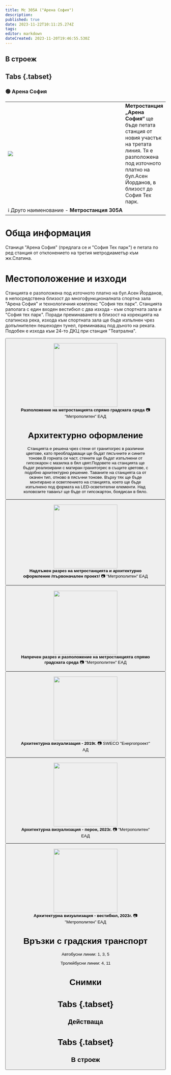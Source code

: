 ```yaml
---
title: Мс 305А ("Арена София")
description: 
published: true
date: 2023-11-22T10:11:25.274Z
tags: 
editor: markdown
dateCreated: 2023-11-20T19:46:55.530Z
---
```


## В строеж
## Tabs {.tabset}
### 🟢 Арена София
<table style="width:100%">
  <tr>
    <td style="width:400px"><img src="https://drive.google.com/uc?id=1grhSU0GAreHjXGGo7DHz3z-KaRWs42rq"></td>
    <td><b>Метростанция „Арена София“</b> ще бъде петата станция от новия участък на третата линия. Тя е разположена под източното платно на бул.Асен Йорданов, в близост до София Тех парк.
      <br></td>
  </tr>
  <td colspan=2 >ℹ️ Друго наименование - <b>Метростанция 305А</b></td>
</table>


# Обща информация

Станиця "Арена София" (предлага се и "София Тех парк") е петата по ред станция от отклонението на третия метродиаметър към жк.Слатина.

# Местоположение и изходи

Станцията е разположена под източното платно на бул.Асен Йорданов, в непосредствена близост до многофункционалната спортна зала "Арена София" и технологичния комплекс "София тех парк".
Станцията раполага с един входен вестибюл с два изхода - към спортната зала и "София тех парк".
Поради преминаването в близост на корекцията на слатинска река, изхода към спортната зала ще бъде изпълнен чрез допълнителен пешеходен тунел, преминаващ под дъното на реката. Подобен е изхода към 24-то ДКЦ при станция "Театрална".

<div class="dropdown"><button class="imgbtn"><figure><img src="https://drive.google.com/uc?id=1grhSU0GAreHjXGGo7DHz3z-KaRWs42rq" height="200px"><figcaption><b>Разположение на метростанцията спрямо градската среда</b> 📷 "Метрополитен" ЕАД

# Архитектурно оформление
 
 Станцията е решена чрез стени от гранитогрес в различни цветове, като преобладаващи ще бъдат пясъчните и сините тонове.В горната си част, стените ще бъдат изпълнени от гипсокарон с мазилка в бял цвят.Подовете на станцията ще бъдат реализирани с матиран гранитогрес в същите цветове, с подобно архитектурно решение.
Таваните на станцията са от окачен тип, отново в пясъчни тонове. Върху тях ще бъде монтирано и осветлението на станцията, което ще бъде изпълнено под формата на LED-осветителни елементи. Над коловозите таванът ще бъде от гипсокартон, боядисан в бяло.
  
  <div class="dropdown"><button class="imgbtn"><figure><img src="https://drive.google.com/uc?id=16nzMjrdeZFIGLJfhjydYHbDLmhak9oP7" height="200px"><figcaption><b>Надлъжен разрез на метростанцията и архитектурно оформление /първоначален проект/</b> 📷 "Метрополитен" ЕАД
    <br>
    <div class="dropdown"><button class="imgbtn"><figure><img src="https://drive.google.com/uc?id=1QgDVJ5bCDj8CHkUV4jGI-5LVGUNJjVJB" height="200px"><figcaption><b>Напречен разрез и разположение на метростанцията спрямо градската среда</b> 📷 "Метрополитен" ЕАД
      <br>
    <div class="dropdown"><button class="imgbtn"><figure><img src="https://drive.google.com/uc?id=1UyPJDOmKShhMSo8vHI5zT6qaThOPvR2g" height="200px"><figcaption><b>Архитектурна визуализация - 2019г.</b> 📷 SWECO "Енергопроект" АД
      <br>
    <div class="dropdown"><button class="imgbtn"><figure><img src="https://drive.google.com/uc?id=1lr6MwvYJB4I9IdXIlwLWGA9HjhbmFUgj" height="200px"><figcaption><b>Архитектурна визуализация - перон, 2023г.</b> 📷 "Метрополитен" ЕАД
      <br>
    <div class="dropdown"><button class="imgbtn"><figure><img src="https://drive.google.com/uc?id=1wKUyE-sCoENg5F_vVPrvHNaYJLOkZ9s8" height="200px"><figcaption><b>Архитектурна визуализация - вестибюл, 2023г.</b> 📷 "Метрополитен" ЕАД

# Връзки с градския транспорт
Автобусни линии: 1, 3, 5

Тролейбусни линии: 4, 11

# Снимки
  
# Tabs {.tabset}
## Действаща

  
# Tabs {.tabset}
## В строеж